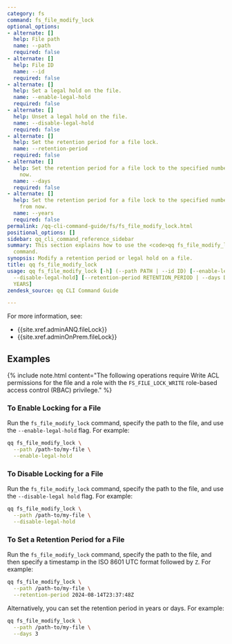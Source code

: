 ```yaml
---
category: fs
command: fs_file_modify_lock
optional_options:
- alternate: []
  help: File path
  name: --path
  required: false
- alternate: []
  help: File ID
  name: --id
  required: false
- alternate: []
  help: Set a legal hold on the file.
  name: --enable-legal-hold
  required: false
- alternate: []
  help: Unset a legal hold on the file.
  name: --disable-legal-hold
  required: false
- alternate: []
  help: Set the retention period for a file lock.
  name: --retention-period
  required: false
- alternate: []
  help: Set the retention period for a file lock to the specified number of days from
    now.
  name: --days
  required: false
- alternate: []
  help: Set the retention period for a file lock to the specified number of years
    from now.
  name: --years
  required: false
permalink: /qq-cli-command-guide/fs/fs_file_modify_lock.html
positional_options: []
sidebar: qq_cli_command_reference_sidebar
summary: This section explains how to use the <code>qq fs_file_modify_lock</code>
  command.
synopsis: Modify a retention period or legal hold on a file.
title: qq fs_file_modify_lock
usage: qq fs_file_modify_lock [-h] (--path PATH | --id ID) [--enable-legal-hold |
  --disable-legal-hold] [--retention-period RETENTION_PERIOD | --days DAYS | --years
  YEARS]
zendesk_source: qq CLI Command Guide

---
```

For more information, see:
* {{site.xref.adminANQ.fileLock}}
* {{site.xref.adminOnPrem.fileLock}}

## Examples
{% include note.html content="The following operations require Write ACL permissions for the file and a role with the `FS_FILE_LOCK_WRITE` role-based access control (RBAC) privilege." %}

### To Enable Locking for a File
Run the `fs_file_modify_lock` command, specify the path to the file, and use the `--enable-legal-hold` flag. For example:

```bash
qq fs_file_modify_lock \
  --path /path-to/my-file \
  --enable-legal-hold
```

### To Disable Locking for a File
Run the `fs_file_modify_lock` command, specify the path to the file, and use the `--disable-legal hold` flag. For example:

```bash
qq fs_file_modify_lock \
  --path /path-to/my-file \
  --disable-legal-hold
```

### To Set a Retention Period for a File
Run the `fs_file_modify_lock` command, specify the path to the file, and then specify a timestamp in the ISO 8601 UTC format followed by `Z`. For example:

```bash
qq fs_file_modify_lock \
  --path /path-to/my-file \
  --retention-period 2024-08-14T23:37:48Z
```

Alternatively, you can set the retention period in years or days. For example:

```bash
qq fs_file_modify_lock \
  --path /path-to/my-file \
  --days 3
```
